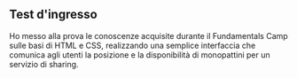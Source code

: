 ## Test d'ingresso
Ho messo alla prova le conoscenze acquisite durante il Fundamentals Camp sulle basi di HTML e CSS, realizzando una semplice interfaccia che comunica agli utenti la posizione e la disponibilità di monopattini per un servizio di sharing.
